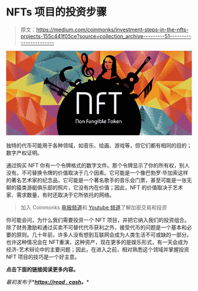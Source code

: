 # NFTs 项目的投资步骤

> 原文：<https://medium.com/coinmonks/investment-steps-in-the-nfts-projects-155c441f05ce?source=collection_archive---------51----------------------->

![](img/5b813591fd4b6d2d0cde009933a3917d.png)

独特的代币可能用于各种领域，如音乐、绘画、游戏等，但它们都有相同的目的；数字产权证明。

通过购买 NFT 你有一个令牌格式的数字文件。那个令牌显示了你的所有权，别人没有。不可替换令牌的价值取决于几个因素。它可能是一个像巴勃罗·毕加索这样的著名艺术家的纪念品，它可能是一个著名歌手的音乐会门票，甚至可能是一张无聊的猿类游艇俱乐部的照片，它没有内在价值；因此，NFT 的价值取决于艺术家、需求数量，有时还取决于它所依托的网络。

> 加入 Coinmonks [电报频道](https://t.me/coincodecap)和 [Youtube 频道](https://www.youtube.com/c/coinmonks/videos)了解加密交易和投资

你可能会问，为什么我们需要投资一个 NFT 项目，并把它纳入我们的投资组合。除了财务激励和通过买卖不可替代代币获利之外，接受代币的问题是一个基本和必要的原则。几十年前，许多人没有想到互联网会成为人类生活不可或缺的一部分。也许这种情况会在 NFT‌重演，这种资产，现在更多的是娱乐形式，有一天会成为经济-艺术辩论中的主要问题；因此，在进入之前，相对熟悉这个领域并掌握投资 NFT 项目的技巧是一个好主意。

**点击下面的链接阅读更多内容。**

*最初发布于**[***https://read . cash***](https://read.cash/@Masoud_Crypto/investment-steps-in-the-nfts-projects-edccad43)***。****